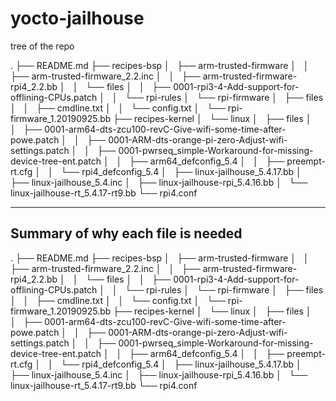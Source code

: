 # yocto-jailhouse
tree of the repo

.
├── README.md
├── recipes-bsp
│   ├── arm-trusted-firmware
│   │   ├── arm-trusted-firmware_2.2.inc
│   │   ├── arm-trusted-firmware-rpi4_2.2.bb
│   │   └── files
│   │       ├── 0001-rpi3-4-Add-support-for-offlining-CPUs.patch
│   │       └── rpi-rules
│   └── rpi-firmware
│       ├── files
│       │   ├── cmdline.txt
│       │   └── config.txt
│       └── rpi-firmware_1.20190925.bb
├── recipes-kernel
│   └── linux
│       ├── files
│       │   ├── 0001-arm64-dts-zcu100-revC-Give-wifi-some-time-after-powe.patch
│       │   ├── 0001-ARM-dts-orange-pi-zero-Adjust-wifi-settings.patch
│       │   ├── 0001-pwrseq_simple-Workaround-for-missing-device-tree-ent.patch
│       │   ├── arm64_defconfig_5.4
│       │   ├── preempt-rt.cfg
│       │   └── rpi4_defconfig_5.4
│       ├── linux-jailhouse_5.4.17.bb
│       ├── linux-jailhouse_5.4.inc
│       ├── linux-jailhouse-rpi_5.4.16.bb
│       └── linux-jailhouse-rt_5.4.17-rt9.bb
└── rpi4.conf

-----------------------------------
Summary of why each file is needed 
-----------------------------------
.
├── README.md
├── recipes-bsp
│   ├── arm-trusted-firmware
│   │   ├── arm-trusted-firmware_2.2.inc
│   │   ├── arm-trusted-firmware-rpi4_2.2.bb
│   │   └── files
│   │       ├── 0001-rpi3-4-Add-support-for-offlining-CPUs.patch
│   │       └── rpi-rules
│   └── rpi-firmware
│       ├── files
│       │   ├── cmdline.txt
│       │   └── config.txt
│       └── rpi-firmware_1.20190925.bb
├── recipes-kernel
│   └── linux
│       ├── files
│       │   ├── 0001-arm64-dts-zcu100-revC-Give-wifi-some-time-after-powe.patch
│       │   ├── 0001-ARM-dts-orange-pi-zero-Adjust-wifi-settings.patch
│       │   ├── 0001-pwrseq_simple-Workaround-for-missing-device-tree-ent.patch
│       │   ├── arm64_defconfig_5.4
│       │   ├── preempt-rt.cfg
│       │   └── rpi4_defconfig_5.4
│       ├── linux-jailhouse_5.4.17.bb
│       ├── linux-jailhouse_5.4.inc
│       ├── linux-jailhouse-rpi_5.4.16.bb
│       └── linux-jailhouse-rt_5.4.17-rt9.bb
└── rpi4.conf
